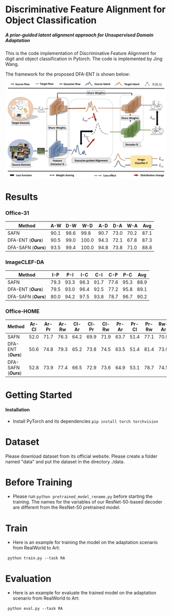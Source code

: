# Discriminative Feature Alignment for Object Classification
##### A prior-guided latent alignment approach for Unsupervised Domain Adaptation

This is the code implementation of Discriminative Feature Alignment for digit and object classification in Pytorch. The code is implemented by Jing Wang.

The framework for the proposed DFA-ENT is shown below:

![frame](framework.png)

# Results

### Office-31


| Method  | A-W | D-W | W-D | A-D | D-A | W-A| Avg | 
| ------------- | ------------- | ------------- | ------------- |------------- | ------------- | ------------- |------------- |
| SAFN  | 90.1 | 98.6 | 99.8 | 90.7 | 73.0 | 70.2 | 87.1 |
| DFA-ENT (***Ours***)  | 90.5 | 99.0 | 100.0 | 94.3 | 72.1 | 67.8 | 87.3 |
| DFA-SAFN (***Ours***)  | 93.5 | 99.4 | 100.0 | 94.8 | 73.8 | 71.0 | 88.8 |


### ImageCLEF-DA

| Method  | I-P | P-I | I-C | C-I | C-P | P-C| Avg | 
| ------------- | ------------- | ------------- | ------------- |------------- | ------------- | ------------- |------------- |
| SAFN  | 79.3 | 93.3 | 96.3 | 91.7 | 77.6 | 95.3 | 88.9 |
| DFA-ENT (***Ours***)  | 79.5 | 93.0 | 96.4 | 92.5 | 77.2 | 95.8 | 89.1 |
| DFA-SAFN (***Ours***)  | 80.0 | 94.2 | 97.5 | 93.8 | 78.7 | 96.7 | 90.2 |


### Office-HOME

| Method  | Ar-Cl | Ar-Pr | Ar-Rw | Cl-Ar | Cl-Pr | Cl-Rw | Pr-Ar| Pr-Cl | Pr-Rw | Rw-Ar | Rw-Cl | Rw-Pr | Avg | 
| ------------- | ------------- | ------------- | ------------- |------------- | ------------- | ------------- |------------- |------------- | ------------- |------------- | ------------- | ------------- |------------- |
| SAFN  | 52.0 | 71.7 | 76.3 | 64.2 | 69.9 | 71.9 | 63.7 | 51.4 | 77.1 | 70.9 | 57.1 | 81.5 | 67.3 |
| DFA-ENT (***Ours***)  | 50.6 | 74.8 | 79.3 | 65.2 | 73.8 | 74.5 | 63.5 | 51.4 | 81.4 | 73.9 | 58.2 | 83.3 | 69.2 |
| DFA-SAFN (***Ours***)  | 52.8 | 73.9 | 77.4 | 66.5 | 72.9 | 73.6 | 64.9 | 53.1 | 78.7 | 74.5 | 58.1 | 82.4 | 69.1 |


# Getting Started

#### Installation

* Install PyTorch and its dependencies ```pip install torch torchvision```

# Dataset

Please download dataset from its official website. Please create a folder named "data" and put the dataset in the directory ./data.

# Before Training

* Please run ``` python pretrained_model_rename.py ``` before starting the training. The names for the variables of our ResNet-50-based decoder are different from the ResNet-50 pretrained model.

# Train

* Here is an example for training the model on the adaptation scenario from RealWorld to Art:

``` python train.py --task RA```

# Evaluation

* Here is an example for evaluate the trained model on the adaptation scenario from RealWorld to Art:

``` python eval.py --task RA```

